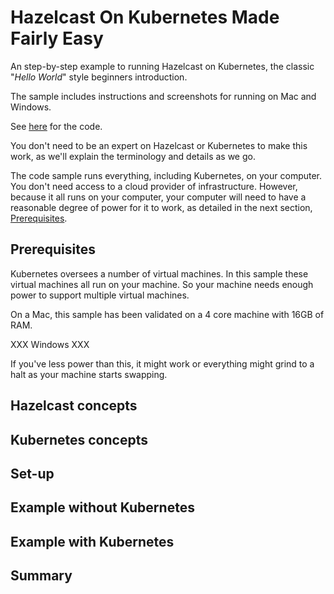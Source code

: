 # Hazelcast On Kubernetes Made Fairly Easy 

An step-by-step example to running Hazelcast on Kubernetes, the classic "_Hello World_"
style beginners introduction. 

The sample includes instructions and screenshots for running on Mac and Windows.

See [here](https://github.com/hazelcast/hazelcast-code-samples/tree/master/hazelcast-integration/kubernetes/samples/springboot-k8s-hello-world) for the code.

You don't need to be an expert on Hazelcast or Kubernetes to make this work, as we'll
explain the terminology and details as we go.

The code sample runs everything, including Kubernetes, on your computer. You don't
need access to a cloud provider of infrastructure. However, because it all runs on
your computer, your computer will need to have a reasonable degree of power for it
to work, as detailed in the next section, [Prerequisites](#Prerequisites).

## Prerequisites

Kubernetes oversees a number of virtual machines. In this sample these virtual
machines all run on your machine. So your machine needs enough power to support
multiple virtual machines.

On a Mac, this sample has been validated on a 4 core machine with 16GB of RAM.

XXX Windows XXX

If you've less power than this, it might work or everything might grind to a
halt as your machine starts swapping. 

## Hazelcast concepts

## Kubernetes concepts

## Set-up

## Example without Kubernetes

## Example with Kubernetes

## Summary





